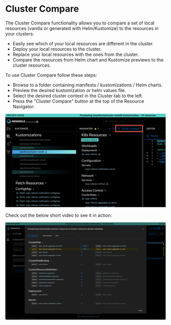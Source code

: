 # Cluster Compare

The Cluster Compare functionality allows you to compare a set of local resources (vanilla or generated with 
Helm/Kustomize) to the resources in your clusters:

- Easily see which of your local resources are different in the cluster.
- Deploy your local resources to the cluster.
- Replace your local resources with the ones from the cluster.
- Compare the resources from Helm chart and Kustomize previews to the cluster resources.

To use Cluster Compare follow these steps:

- Browse to a folder containing manifests / kustomizations / Helm charts.
- Preview the desired kustomization or helm values file.
- Select the desired cluster context in the Cluster tab to the left.
- Press the "Cluster Compare" button at the top of the Resource Navigator:

![Cluster Compare](img/cluster-compare-button-1.5.0.png)

Check out the below short video to see it in action:

[![Monokle Cluster Compare](img/cluster-compare.png)](https://youtu.be/9ha3-aPgSt8)
